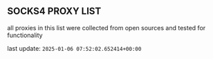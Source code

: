 ## SOCKS4 PROXY LIST

all proxies in this list were collected from open sources and tested for functionality

last update: `2025-01-06 07:52:02.652414+00:00`